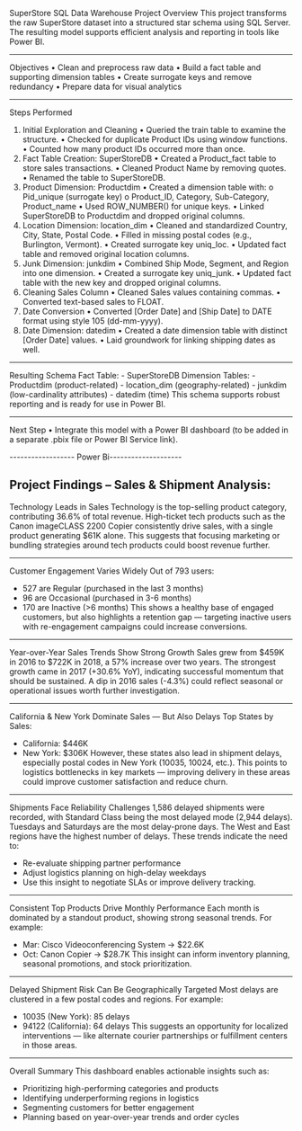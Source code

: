SuperStore SQL Data Warehouse Project
Overview
This project transforms the raw SuperStore dataset into a structured star schema using SQL Server. The resulting model supports efficient analysis and reporting in tools like Power BI.
________________________________________
Objectives
•	Clean and preprocess raw data
•	Build a fact table and supporting dimension tables
•	Create surrogate keys and remove redundancy
•	Prepare data for visual analytics
________________________________________
Steps Performed
1. Initial Exploration and Cleaning
•	Queried the train table to examine the structure.
•	Checked for duplicate Product IDs using window functions.
•	Counted how many product IDs occurred more than once.
2. Fact Table Creation: SuperStoreDB
•	Created a Product_fact table to store sales transactions.
•	Cleaned Product Name by removing quotes.
•	Renamed the table to SuperStoreDB.
3. Product Dimension: Productdim
•	Created a dimension table with:
o	Pid_unique (surrogate key)
o	Product_ID, Category, Sub-Category, Product_name
•	Used ROW_NUMBER() for unique keys.
•	Linked SuperStoreDB to Productdim and dropped original columns.
4. Location Dimension: location_dim
•	Cleaned and standardized Country, City, State, Postal Code.
•	Filled in missing postal codes (e.g., Burlington, Vermont).
•	Created surrogate key uniq_loc.
•	Updated fact table and removed original location columns.
5. Junk Dimension: junkdim
•	Combined Ship Mode, Segment, and Region into one dimension.
•	Created a surrogate key uniq_junk.
•	Updated fact table with the new key and dropped original columns.
6. Cleaning Sales Column
•	Cleaned Sales values containing commas.
•	Converted text-based sales to FLOAT.
7. Date Conversion
•	Converted [Order Date] and [Ship Date] to DATE format using style 105 (dd-mm-yyyy).
8. Date Dimension: datedim
•	Created a date dimension table with distinct [Order Date] values.
•	Laid groundwork for linking shipping dates as well.
________________________________________
Resulting Schema
Fact Table: - SuperStoreDB
Dimension Tables: - Productdim (product-related) - location_dim (geography-related) - junkdim (low-cardinality attributes) - datedim (time)
This schema supports robust reporting and is ready for use in Power BI.
________________________________________
Next Step
•	Integrate this model with a Power BI dashboard (to be added in a separate .pbix file or Power BI Service link).

------------------ Power Bi--------------------

Project Findings – Sales & Shipment Analysis:
-------------------------------------------------------------------------------------------------------------------------------
Technology Leads in Sales
Technology is the top-selling product category, contributing 36.6% of total revenue. High-ticket tech products such as the Canon imageCLASS 2200 Copier consistently drive sales, with a single product generating $61K alone. This suggests that focusing marketing or bundling strategies around tech products could boost revenue further.

--------------------------------------------------------------------------------------------------------------------------------
Customer Engagement Varies Widely
Out of 793 users:
- 527 are Regular (purchased in the last 3 months)
- 96 are Occasional (purchased in 3-6 months)
- 170 are Inactive (>6 months)
This shows a healthy base of engaged customers, but also highlights a retention gap — targeting inactive users with re-engagement campaigns could increase conversions.

----------------------------------------------------------------------------------------------------------------------------------
Year-over-Year Sales Trends Show Strong Growth
Sales grew from $459K in 2016 to $722K in 2018, a 57% increase over two years. The strongest growth came in 2017 (+30.6% YoY), indicating successful momentum that should be sustained. A dip in 2016 sales (-4.3%) could reflect seasonal or operational issues worth further investigation.

----------------------------------------------------------------------------------------------------------------------------------
California & New York Dominate Sales — But Also Delays
Top States by Sales:
- California: $446K
- New York: $306K
However, these states also lead in shipment delays, especially postal codes in New York (10035, 10024, etc.). This points to logistics bottlenecks in key markets — improving delivery in these areas could improve customer satisfaction and reduce churn.

----------------------------------------------------------------------------------------------------------------------------------
Shipments Face Reliability Challenges
1,586 delayed shipments were recorded, with Standard Class being the most delayed mode (2,944 delays). Tuesdays and Saturdays are the most delay-prone days. The West and East regions have the highest number of delays.
These trends indicate the need to:
- Re-evaluate shipping partner performance
- Adjust logistics planning on high-delay weekdays
- Use this insight to negotiate SLAs or improve delivery tracking.

----------------------------------------------------------------------------------------------------------------------------------
Consistent Top Products Drive Monthly Performance
Each month is dominated by a standout product, showing strong seasonal trends.
For example:
- Mar: Cisco Videoconferencing System → $22.6K
- Oct: Canon Copier → $28.7K
This insight can inform inventory planning, seasonal promotions, and stock prioritization.

----------------------------------------------------------------------------------------------------------------------------------
Delayed Shipment Risk Can Be Geographically Targeted
Most delays are clustered in a few postal codes and regions.
For example:
- 10035 (New York): 85 delays
- 94122 (California): 64 delays
This suggests an opportunity for localized interventions — like alternate courier partnerships or fulfillment centers in those areas.

----------------------------------------------------------------------------------------------------------------------------------
Overall Summary
This dashboard enables actionable insights such as:
- Prioritizing high-performing categories and products
- Identifying underperforming regions in logistics
- Segmenting customers for better engagement
- Planning based on year-over-year trends and order cycles

